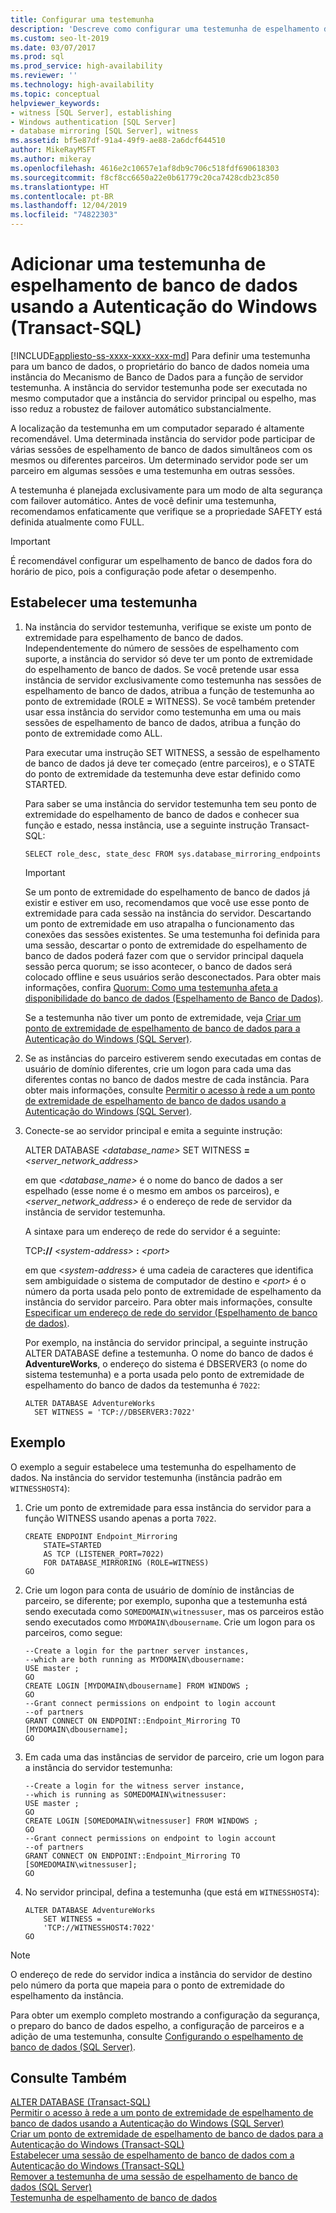 ```yaml
---
title: Configurar uma testemunha
description: 'Descreve como configurar uma testemunha de espelhamento de banco de dados com a autenticação do Windows usando o Transact-SQL. '
ms.custom: seo-lt-2019
ms.date: 03/07/2017
ms.prod: sql
ms.prod_service: high-availability
ms.reviewer: ''
ms.technology: high-availability
ms.topic: conceptual
helpviewer_keywords:
- witness [SQL Server], establishing
- Windows authentication [SQL Server]
- database mirroring [SQL Server], witness
ms.assetid: bf5e87df-91a4-49f9-ae88-2a6dcf644510
author: MikeRayMSFT
ms.author: mikeray
ms.openlocfilehash: 4616e2c10657e1af8db9c706c518fdf690618303
ms.sourcegitcommit: f8cf8cc6650a22e0b61779c20ca7428cdb23c850
ms.translationtype: HT
ms.contentlocale: pt-BR
ms.lasthandoff: 12/04/2019
ms.locfileid: "74822303"
---
```

# <a name="add-a-database-mirroring-witness-using-windows-authentication-transact-sql"></a>Adicionar uma testemunha de espelhamento de banco de dados usando a Autenticação do Windows (Transact-SQL)
[!INCLUDE[appliesto-ss-xxxx-xxxx-xxx-md](../../includes/appliesto-ss-xxxx-xxxx-xxx-md.md)]
  Para definir uma testemunha para um banco de dados, o proprietário do banco de dados nomeia uma instância do Mecanismo de Banco de Dados para a função de servidor testemunha. A instância do servidor testemunha pode ser executada no mesmo computador que a instância do servidor principal ou espelho, mas isso reduz a robustez de failover automático substancialmente.  
  
 A localização da testemunha em um computador separado é altamente recomendável. Uma determinada instância do servidor pode participar de várias sessões de espelhamento de banco de dados simultâneos com os mesmos ou diferentes parceiros. Um determinado servidor pode ser um parceiro em algumas sessões e uma testemunha em outras sessões.  
  
 A testemunha é planejada exclusivamente para um modo de alta segurança com failover automático. Antes de você definir uma testemunha, recomendamos enfaticamente que verifique se a propriedade SAFETY está definida atualmente como FULL.  
  
> [!IMPORTANT]  
>  É recomendável configurar um espelhamento de banco de dados fora do horário de pico, pois a configuração pode afetar o desempenho.  
  
## <a name="establish-a-witness"></a>Estabelecer uma testemunha  
  
1.  Na instância do servidor testemunha, verifique se existe um ponto de extremidade para espelhamento de banco de dados. Independentemente do número de sessões de espelhamento com suporte, a instância do servidor só deve ter um ponto de extremidade do espelhamento de banco de dados. Se você pretende usar essa instância de servidor exclusivamente como testemunha nas sessões de espelhamento de banco de dados, atribua a função de testemunha ao ponto de extremidade (ROLE **=** WITNESS). Se você também pretender usar essa instância do servidor como testemunha em uma ou mais sessões de espelhamento de banco de dados, atribua a função do ponto de extremidade como ALL.  
  
     Para executar uma instrução SET WITNESS, a sessão de espelhamento de banco de dados já deve ter começado (entre parceiros), e o STATE do ponto de extremidade da testemunha deve estar definido como STARTED.  
  
     Para saber se uma instância do servidor testemunha tem seu ponto de extremidade do espelhamento de banco de dados e conhecer sua função e estado, nessa instância, use a seguinte instrução Transact-SQL:  
  
    ```  
    SELECT role_desc, state_desc FROM sys.database_mirroring_endpoints  
    ```  
  
    > [!IMPORTANT]  
    >  Se um ponto de extremidade do espelhamento de banco de dados já existir e estiver em uso, recomendamos que você use esse ponto de extremidade para cada sessão na instância do servidor. Descartando um ponto de extremidade em uso atrapalha o funcionamento das conexões das sessões existentes. Se uma testemunha foi definida para uma sessão, descartar o ponto de extremidade do espelhamento de banco de dados poderá fazer com que o servidor principal daquela sessão perca quorum; se isso acontecer, o banco de dados será colocado offline e seus usuários serão desconectados. Para obter mais informações, confira [Quorum: Como uma testemunha afeta a disponibilidade do banco de dados &#40;Espelhamento de Banco de Dados&#41;](../../database-engine/database-mirroring/quorum-how-a-witness-affects-database-availability-database-mirroring.md).  
  
     Se a testemunha não tiver um ponto de extremidade, veja [Criar um ponto de extremidade de espelhamento de banco de dados para a Autenticação do Windows &#40;SQL Server&#41;](../../database-engine/database-mirroring/create-a-database-mirroring-endpoint-for-windows-authentication-transact-sql.md).  
  
2.  Se as instâncias do parceiro estiverem sendo executadas em contas de usuário de domínio diferentes, crie um logon para cada uma das diferentes contas no banco de dados mestre de cada instância. Para obter mais informações, consulte [Permitir o acesso à rede a um ponto de extremidade de espelhamento de banco de dados usando a Autenticação do Windows &#40;SQL Server&#41;](../../database-engine/database-mirroring/database-mirroring-allow-network-access-windows-authentication.md).  
  
3.  Conecte-se ao servidor principal e emita a seguinte instrução:  
  
     ALTER DATABASE *<database_name>* SET WITNESS **=** _<server_network_address>_  
  
     em que *<database_name>* é o nome do banco de dados a ser espelhado (esse nome é o mesmo em ambos os parceiros), e *<server_network_address>* é o endereço de rede de servidor da instância de servidor testemunha.  
  
     A sintaxe para um endereço de rede do servidor é a seguinte:  
  
     TCP<b>://</b> _\<system-address>_ <b>:</b> _\<port>_  
  
     em que \<*system-address>* é uma cadeia de caracteres que identifica sem ambiguidade o sistema de computador de destino e \<*port>* é o número da porta usada pelo ponto de extremidade de espelhamento da instância do servidor parceiro. Para obter mais informações, consulte [Especificar um endereço de rede do servidor &#40;Espelhamento de banco de dados&#41;](../../database-engine/database-mirroring/specify-a-server-network-address-database-mirroring.md).  
  
     Por exemplo, na instância do servidor principal, a seguinte instrução ALTER DATABASE define a testemunha. O nome do banco de dados é **AdventureWorks**, o endereço do sistema é DBSERVER3 (o nome do sistema testemunha) e a porta usada pelo ponto de extremidade de espelhamento do banco de dados da testemunha é `7022`:  
  
    ```  
    ALTER DATABASE AdventureWorks   
      SET WITNESS = 'TCP://DBSERVER3:7022'  
    ```  
  
## <a name="example"></a>Exemplo  
 O exemplo a seguir estabelece uma testemunha do espelhamento de dados. Na instância do servidor testemunha (instância padrão em `WITNESSHOST4`):  
  
1.  Crie um ponto de extremidade para essa instância do servidor para a função WITNESS usando apenas a porta `7022`.  
  
    ```  
    CREATE ENDPOINT Endpoint_Mirroring  
        STATE=STARTED   
        AS TCP (LISTENER_PORT=7022)   
        FOR DATABASE_MIRRORING (ROLE=WITNESS)  
    GO  
    ```  
  
2.  Crie um logon para conta de usuário de domínio de instâncias de parceiro, se diferente; por exemplo, suponha que a testemunha está sendo executada como `SOMEDOMAIN\witnessuser`, mas os parceiros estão sendo executados como `MYDOMAIN\dbousername`. Crie um logon para os parceiros, como segue:  
  
    ```  
    --Create a login for the partner server instances,  
    --which are both running as MYDOMAIN\dbousername:  
    USE master ;  
    GO  
    CREATE LOGIN [MYDOMAIN\dbousername] FROM WINDOWS ;  
    GO  
    --Grant connect permissions on endpoint to login account   
    --of partners  
    GRANT CONNECT ON ENDPOINT::Endpoint_Mirroring TO [MYDOMAIN\dbousername];  
    GO  
    ```  
  
3.  Em cada uma das instâncias de servidor de parceiro, crie um logon para a instância do servidor testemunha:  
  
    ```  
    --Create a login for the witness server instance,  
    --which is running as SOMEDOMAIN\witnessuser:  
    USE master ;  
    GO  
    CREATE LOGIN [SOMEDOMAIN\witnessuser] FROM WINDOWS ;  
    GO  
    --Grant connect permissions on endpoint to login account   
    --of partners  
    GRANT CONNECT ON ENDPOINT::Endpoint_Mirroring TO [SOMEDOMAIN\witnessuser];  
    GO  
    ```  
  
4.  No servidor principal, defina a testemunha (que está em `WITNESSHOST4`):  
  
    ```  
    ALTER DATABASE AdventureWorks   
        SET WITNESS =   
        'TCP://WITNESSHOST4:7022'  
    GO  
    ```  
  
> [!NOTE]  
>  O endereço de rede do servidor indica a instância do servidor de destino pelo número da porta que mapeia para o ponto de extremidade do espelhamento da instância.  
  
 Para obter um exemplo completo mostrando a configuração da segurança, o preparo do banco de dados espelho, a configuração de parceiros e a adição de uma testemunha, consulte [Configurando o espelhamento de banco de dados &#40;SQL Server&#41;](../../database-engine/database-mirroring/setting-up-database-mirroring-sql-server.md).  
  
## <a name="see-also"></a>Consulte Também  
 [ALTER DATABASE &#40;Transact-SQL&#41;](../../t-sql/statements/alter-database-transact-sql.md)   
 [Permitir o acesso à rede a um ponto de extremidade de espelhamento de banco de dados usando a Autenticação do Windows &#40;SQL Server&#41;](../../database-engine/database-mirroring/database-mirroring-allow-network-access-windows-authentication.md)   
 [Criar um ponto de extremidade de espelhamento de banco de dados para a Autenticação do Windows &#40;Transact-SQL&#41;](../../database-engine/database-mirroring/create-a-database-mirroring-endpoint-for-windows-authentication-transact-sql.md)   
 [Estabelecer uma sessão de espelhamento de banco de dados com a Autenticação do Windows &#40;Transact-SQL&#41;](../../database-engine/database-mirroring/database-mirroring-establish-session-windows-authentication.md)   
 [Remover a testemunha de uma sessão de espelhamento de banco de dados &#40;SQL Server&#41;](../../database-engine/database-mirroring/remove-the-witness-from-a-database-mirroring-session-sql-server.md)   
 [Testemunha de espelhamento de banco de dados](../../database-engine/database-mirroring/database-mirroring-witness.md)  
  
  
